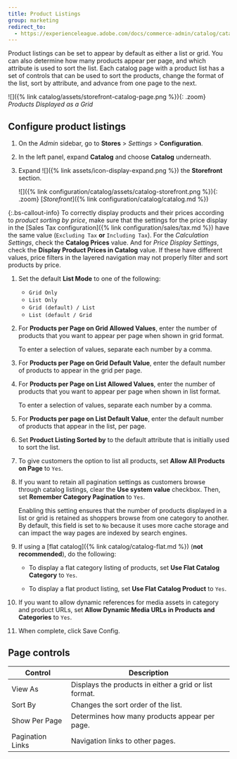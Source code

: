 ```yaml
---
title: Product Listings
group: marketing
redirect_to:
  - https://experienceleague.adobe.com/docs/commerce-admin/catalog/catalog/navigation/navigation-product-listings.html
---
```


Product listings can be set to appear by default as either a list or grid. You can also determine how many products appear per page, and which attribute is used to sort the list. Each catalog page with a product list has a set of controls that can be used to sort the products, change the format of the list, sort by attribute, and advance from one page to the next.

![]({% link catalog/assets/storefront-catalog-page.png %}){: .zoom}
_Products Displayed as a Grid_

## Configure product listings

1. On the _Admin_ sidebar, go to **Stores** > _Settings_ > **Configuration**.

1. In the left panel, expand **Catalog** and choose **Catalog** underneath.

1. Expand ![]({% link assets/icon-display-expand.png %}) the **Storefront** section.

   ![]({% link configuration/catalog/assets/catalog-storefront.png %}){: .zoom}
   [_Storefront_]({% link configuration/catalog/catalog.md %})

{:.bs-callout-info}
To correctly display products and their prices according to _product sorting by price_, make sure that the settings for the price display in the [Sales Tax configuration]({% link configuration/sales/tax.md %}) have the same value (`Excluding Tax` **or** `Including Tax`). For the _Calculation Settings_, check the **Catalog Prices** value. And for _Price Display Settings_, check the **Display Product Prices in Catalog** value. If these have different values, price filters in the layered navigation may not properly filter and sort products by price.

1. Set the default **List Mode** to one of the following:

    - `Grid Only`
    - `List Only`
    - `Grid (default) / List`
    - `List (default / Grid`

1. For **Products per Page on Grid Allowed Values**, enter the number of products that you want to appear per page when shown in grid format.

   To enter a selection of values, separate each number by a comma.

1. For **Products per Page on Grid Default Value**, enter the default number of products to appear in the grid per page.

1. For **Products per Page on List Allowed Values**, enter the number of products that you want to appear per page when shown in list format.

   To enter a selection of values, separate each number by a comma.

1. For **Products per page on List Default Value**, enter the default number of products that appear in the list, per page.

1. Set **Product Listing Sorted by** to the default attribute that is initially used to sort the list.

1. To give customers the option to list all products, set **Allow All Products on Page** to `Yes`.

1. If you want to retain all pagination settings as customers browse through catalog listings, clear the **Use system value** checkbox. Then, set **Remember Category Pagination** to `Yes`.

   Enabling this setting ensures that the number of products displayed in a list or grid is retained as shoppers browse from one category to another. By default, this field is set to `No` because it uses more cache storage and can impact the way pages are indexed by search engines.

1. If using a [flat catalog]({% link catalog/catalog-flat.md %}) (**not recommended**), do the following:

    - To display a flat category listing of products, set **Use Flat Catalog Category** to `Yes`.

    - To display a flat product listing, set **Use Flat Catalog Product** to `Yes`.

1. If you want to allow dynamic references for media assets in category and product URLs, set **Allow Dynamic Media URLs in Products and Categories** to `Yes`.

1. When complete, click <span class="btn">Save Config</span>.

## Page controls

|Control|Description|
|--- |--- |
|View As|Displays the products in either a grid or list format.|
|Sort By|Changes the sort order of the list.|
|Show Per Page|Determines how many products appear per page.|
|Pagination Links|Navigation links to other pages.|
